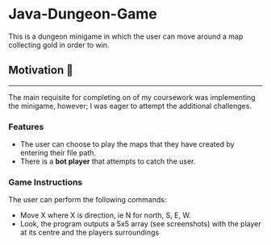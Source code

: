 # Java-Dungeon-Game
This is a dungeon minigame in which the user can move around a map collecting gold in order to win.

## Motivation :bullettrain_front:
---
The main requisite for completing on of my coursework was implementing the minigame, however; I was eager to attempt the additional challenges.

### Features
- The user can choose to play the maps that they have created by entering their file path.
- There is a **bot player** that attempts to catch the user.
### Game Instructions
The user can perform the following commands:
- Move X where X is direction, ie N for north, S, E, W. 
- Look, the program outputs a 5x5 array (see screenshots) with the player at its centre and the players surroundings
